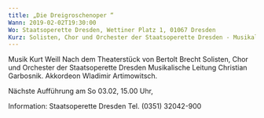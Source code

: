```yaml
---
title: „Die Dreigroschenoper “
Wann: 2019-02-02T19:30:00
Wo: Staatsoperette Dresden, Wettiner Platz 1, 01067 Dresden
Kurz: Solisten, Chor und Orchester der Staatsoperette Dresden - Musikalische Leitung Christian Garbosnik. -  Akkordeon Wladimir Artimowitsch.
---
```


Musik Kurt Weill
Nach dem Theaterstück von Bertolt Brecht
Solisten, Chor und Orchester der Staatsoperette Dresden
Musikalische Leitung Christian Garbosnik.
 Akkordeon Wladimir Artimowitsch.

Nächste Aufführung am
So 03.02, 15.00 Uhr,


Information: 
Staatsoperette Dresden
Tel. (0351) 32042-900
